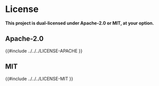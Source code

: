 # License

**This project is dual-licensed under Apache-2.0 or MIT, at your option.**

## Apache-2.0

{{#include ../../../LICENSE-APACHE }}

## MIT

{{#include ../../../LICENSE-MIT }}
